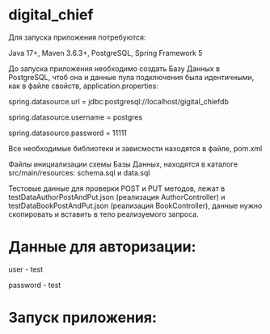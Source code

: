 # digital_chief
Для запуска приложения потребуются:

Java 17+, Maven 3.6.3+, PostgreSQL, Spring Framework 5

До запуска приложения необходимо создать Базу Данных в PostgreSQL, чтоб она и данные пула подключения была идентичными, как в файле свойств, application.properties: 

spring.datasource.url = jdbc:postgresql://localhost/gigital_chiefdb

spring.datasource.username = postgres

spring.datasource.password = 11111

Все необходимые библиотеки и зависмости находятся в файле, pom.xml

Файлы инициализации схемы Базы Данных, находятся в каталоге src/main/resources: schema.sql и data.sql  

Тестовые данные для проверки POST и PUT методов, лежат в testDataAuthorPostAndPut.json (реализация AuthorController) и testDataBookPostAndPut.json (реализация BookController), данные нужно скопировать и вставить в тело реализуемого запроса.

#  Данные для авторизации:

user - test

password - test

# Запуск приложения:

